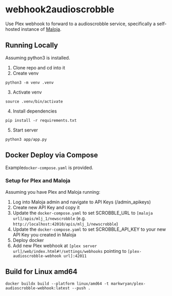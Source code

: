 # webhook2audioscrobble

Use Plex webhook to forward to a audioscrobble service, specifically a self-hosted instance of [Maloja](https://github.com/krateng/maloja).

## Running Locally

Assuming python3 is installed.

1. Clone repo and cd into it
2. Create venv
```
python3 -m venv .venv
```
3. Activate venv
```
source .venv/bin/activate
```
4. Install dependencies
```
pip install -r requirements.txt
```
5. Start server
```
python3 app/app.py
```


## Docker Deploy via Compose
Example`docker-compose.yaml` is provided.

### Setup for Plex and Maloja
Assuming you have Plex and Maloja running:
1. Log into Maloja admin and navigate to API Keys (/admin_apikeys)
2. Create new API Key and copy it
3. Update the `docker-compose.yaml` to set SCROBBLE_URL to `[maloja url]/apis/mlj_1/newscrobble` (e.g. `http://localhost:42010/apis/mlj_1/newscrobble`)
4. Update the `docker-compose.yaml` to set SCROBBLE_API_KEY to your new API Key you created in Maloja
5. Deploy docker
6. Add new Plex webhook at `[plex server url]/web/index.html#!/settings/webhooks` pointing to `[plex-audioscrobble-webhook url]:42011`

## Build for Linux amd64

```
docker buildx build --platform linux/amd64 -t markwryan/plex-audioscrobble-webhook:latest --push .
```
